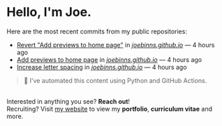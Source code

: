 # Hello, I'm Joe.
Here are the most recent commits from my public repositories:<br>
<!--activity_section_start-->
- [Revert "Add previews to home page"](https://github.com/joebinns/joebinns.github.io/commit/9b90c2580527b607b38315aac9a893ad4dd1b531) in [*joebinns.github.io*](https://github.com/joebinns/joebinns.github.io) — 4 hours ago
- [Add previews to home page](https://github.com/joebinns/joebinns.github.io/commit/ef67d6165669178367db6821ccce449633bd030f) in [*joebinns.github.io*](https://github.com/joebinns/joebinns.github.io) — 4 hours ago
- [Increase letter spacing](https://github.com/joebinns/joebinns.github.io/commit/b14d1a9a3ebfe87f8f54e40e504805ff53b2d167) in [*joebinns.github.io*](https://github.com/joebinns/joebinns.github.io) — 4 hours ago
<!--activity_section_end-->
> 🚀 I've automated this content using Python  and GitHub Actions.

<br>Interested in anything you see? **Reach out**!<br>
Recruiting? Visit [my website](https://joebinns.com/) to view my **portfolio**, **curriculum vitae** and more.
